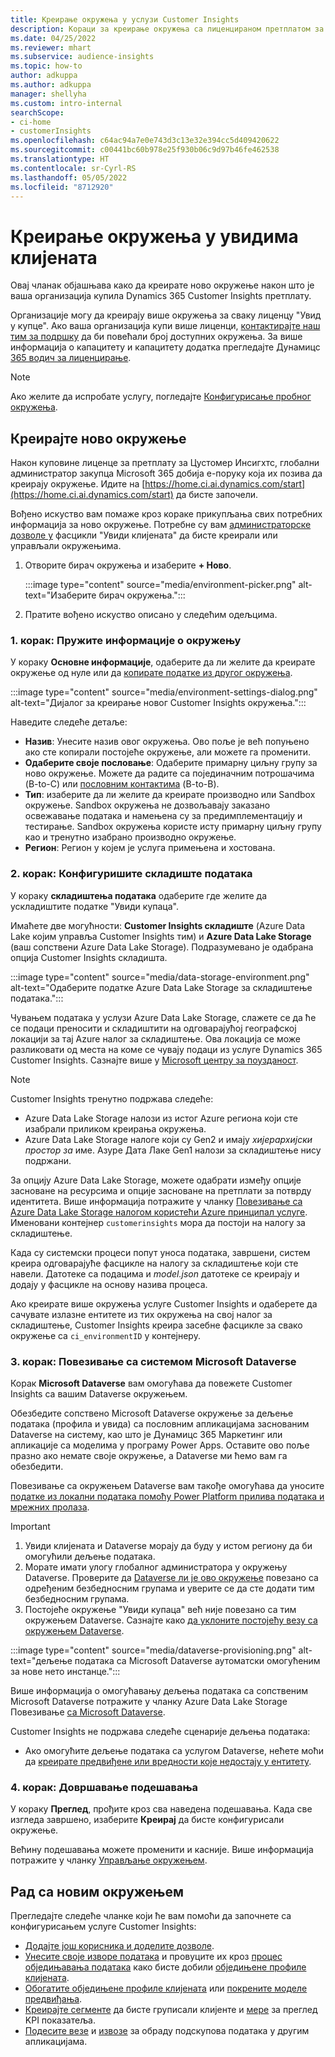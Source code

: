 ```yaml
---
title: Креирање окружења у услузи Customer Insights
description: Кораци за креирање окружења са лиценцираном претплатом за Dynamics 365 Customer Insights.
ms.date: 04/25/2022
ms.reviewer: mhart
ms.subservice: audience-insights
ms.topic: how-to
author: adkuppa
ms.author: adkuppa
manager: shellyha
ms.custom: intro-internal
searchScope:
- ci-home
- customerInsights
ms.openlocfilehash: c64ac94a7e0e743d3c13e32e394cc5d409420622
ms.sourcegitcommit: c00441bc60b978e25f930b06c9d97b46fe462538
ms.translationtype: HT
ms.contentlocale: sr-Cyrl-RS
ms.lasthandoff: 05/05/2022
ms.locfileid: "8712920"
---
```

# <a name="create-an-environment-in-customer-insights"></a>Креирање окружења у увидима клијената

Овај чланак објашњава како да креирате ново окружење након што је ваша организација купила Dynamics 365 Customer Insights претплату. 

Организације могу да креирају више окружења за сваку лиценцу "Увид у купце". Ако ваша организација купи више лиценци, [контактирајте наш тим за подршку](https://go.microsoft.com/fwlink/?linkid=2079641) да би повећали број доступних окружења. За више информација о капацитету и капацитету додатка прегледајте Дyнамицс [365 водич за лиценцирање](https://go.microsoft.com/fwlink/?LinkId=866544).

> [!NOTE]
> Ако желите да испробате услугу, погледајте [Конфигурисање пробног окружења](trial-signup.md).

## <a name="create-a-new-environment"></a>Креирајте ново окружење

Након куповине лиценце за претплату за Цустомер Инсигхтс, глобални администратор закупца Microsoft 365 добија е-поруку која их позива да креирају окружење. Идите на [https://home.ci.ai.dynamics.com/start](https://home.ci.ai.dynamics.com/start) да бисте започели. 

Вођено искуство вам помаже кроз кораке прикупљања свих потребних информација за ново окружење. Потребне су вам [администраторске дозволе у](permissions.md) фасцикли "Увиди клијената" да бисте креирали или управљали окружењима.

1. Отворите бирач окружења и изаберите **+ Ново**.
  
   :::image type="content" source="media/environment-picker.png" alt-text="Изаберите бирач окружења.":::

1. Пратите вођено искуство описано у следећим одељцима.

### <a name="step-1-provide-environment-information"></a>1. корак: Пружите информације о окружењу

У кораку **Основне информације**, одаберите да ли желите да креирате окружење од нуле или да [копирате податке из другог окружења](manage-environments.md#copy-the-environment-configuration).

   :::image type="content" source="media/environment-settings-dialog.png" alt-text="Дијалог за креирање новог Customer Insights окружења.":::

Наведите следеће детаље:
   - **Назив**: Унесите назив овог окружења. Ово поље је већ попуњено ако сте копирали постојеће окружење, али можете га променити.
   - **Одаберите своје пословање**: Одаберите примарну циљну групу за ново окружење. Можете да радите са појединачним потрошачима (B-to-C) или [пословним контактима](work-with-business-accounts.md) (B-to-B).
   - **Тип**: изаберите да ли желите да креирате производно или Sandbox окружење. Sandbox окружења не дозвољавају заказано освежавање података и намењена су за предимплементацију и тестирање. Sandbox окружења користе исту примарну циљну групу као и тренутно изабрано производно окружење.
   - **Регион**: Регион у којем је услуга примењена и хостована.

### <a name="step-2-configure-data-storage"></a>2. корак: Конфигуришите складиште података

У кораку **складиштења података** одаберите где желите да ускладиштите податке "Увиди купаца".

Имаћете две могућности: **Customer Insights складиште** (Azure Data Lake којим управља Customer Insights тим) и **Azure Data Lake Storage** (ваш сопствени Azure Data Lake Storage). Подразумевано је одабрана опција Customer Insights складишта.

:::image type="content" source="media/data-storage-environment.png" alt-text="Одаберите податке Azure Data Lake Storage за складиштење података.":::

Чувањем података у услузи Azure Data Lake Storage, слажете се да ће се подаци преносити и складиштити на одговарајућој географској локацији за тај Azure налог за складиштење. Ова локација се може разликовати од места на коме се чувају подаци из услуге Dynamics 365 Customer Insights. Сазнајте више у [Microsoft центру за поузданост](https://www.microsoft.com/trust-center).

> [!NOTE]
> Customer Insights тренутно подржава следеће:  
> - Azure Data Lake Storage налози из истог Azure региона који сте изабрали приликом креирања окружења.
> - Azure Data Lake Storage налоге који су Gen2 и имају *хијерархијски простор за* име. Азуре Дата Лаке Gen1 налози за складиштење нису подржани.

За опцију Azure Data Lake Storage, можете одабрати између опције засноване на ресурсима и опције засноване на претплати за потврду идентитета. Више информација потражите у чланку [Повезивање са Azure Data Lake Storage налогом користећи Azure принципал услуге](connect-service-principal.md). Именовани контејнер `customerinsights` мора да постоји на налогу за складиштење.

Када су системски процеси попут уноса података, завршени, систем креира одговарајуће фасцикле на налогу за складиштење који сте навели. Датотеке са подацима и *model.json* датотеке се креирају и додају у фасцикле на основу назива процеса.

Ако креирате више окружења услуге Customer Insights и одаберете да сачувате излазне ентитете из тих окружења на свој налог за складиштење, Customer Insights креира засебне фасцикле за свако окружење са `ci_environmentID` у контејнеру.

### <a name="step-3-connect-to-microsoft-dataverse"></a>3. корак: Повезивање са системом Microsoft Dataverse
   
Корак **Microsoft Dataverse** вам омогућава да повежете Customer Insights са вашим Dataverse окружењем.

Обезбедите сопствено Microsoft Dataverse окружење за дељење података (профила и увида) са пословним апликацијама заснованим Dataverse на систему, као што је Дyнамицс 365 Маркетинг или апликације са моделима у програму Power Apps. Оставите ово поље празно ако немате своје окружење, а Dataverse ми ћемо вам га обезбедити.

Повезивање са окружењем Dataverse вам такође омогућава да уносите [податке из локални података помоћу Power Platform прилива података и мрежних пролаза](data-sources.md#add-data-from-on-premises-data-sources).

> [!IMPORTANT]
> 1. Увиди клијената и Dataverse морају да буду у истом региону да би омогућили дељење података.
> 1. Морате имати улогу глобалног администратора у окружењу Dataverse. Проверите да [Dataverse ли је ово окружење](/power-platform/admin/control-user-access#associate-a-security-group-with-a-dataverse-environment) повезано са одређеним безбедносним групама и уверите се да сте додати тим безбедносним групама.
> 1. Постојеће окружење "Увиди купаца" већ није повезано са тим окружењем Dataverse. Сазнајте како [да уклоните постојећу везу са окружењем Dataverse](manage-environments.md#remove-an-existing-connection-to-a-dataverse-environment).

:::image type="content" source="media/dataverse-provisioning.png" alt-text="дељење података са Microsoft Dataverse аутоматски омогућеним за нове нето инстанце.":::

Више информација о омогућавању дељења података са сопственим Microsoft Dataverse потражите у чланку Azure Data Lake Storage Повезивање [са Microsoft Dataverse](manage-environments.md#connect-to-microsoft-dataverse).

Customer Insights не подржава следеће сценарије дељења података:
- Ако омогућите дељење података са услугом Dataverse, нећете моћи да [креирате предвиђене или вредности које недостају у ентитету](predictions.md).

### <a name="step-4-finalize-the-settings"></a>4. корак: Довршавање подешавања

У кораку **Преглед**, прођите кроз сва наведена подешавања. Када све изгледа завршено, изаберите **Креирај** да бисте конфигурисали окружење. 

Већину подешавања можете променити и касније. Више информација потражите у чланку [Управљање окружењем](manage-environments.md).

## <a name="work-with-your-new-environment"></a>Рад са новим окружењем

Прегледајте следеће чланке који ће вам помоћи да започнете са конфигурисањем услуге Customer Insights: 

- [Додајте још корисника и доделите дозволе](permissions.md).
- [Унесите своје изворе података](data-sources.md) и провуците их кроз [процес обједињавања података](data-unification.md) како бисте добили [обједињене профиле клијената](customer-profiles.md).
- [Обогатите обједињене профиле клијената](enrichment-hub.md) или [покрените моделе предвиђања](predictions-overview.md).
- [Креирајте сегменте](segments.md) да бисте груписали клијенте и [мере](measures.md) за преглед KPI показатеља.
- [Подесите везе](connections.md) и [извозе](export-destinations.md) за обраду подскупова података у другим апликацијама.
